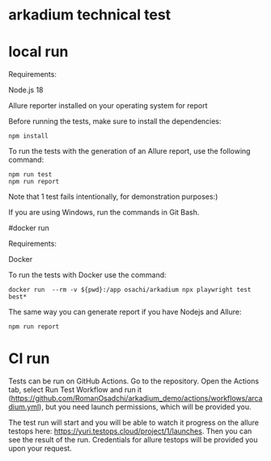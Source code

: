 # arkadium technical test

# local run
Requirements:

Node.js 18

Allure reporter installed on your operating system for report

Before running the tests, make sure to install the dependencies:

```
npm install
```
To run the tests with the generation of an Allure report, use the following command:
```
npm run test
npm run report
```
Note that 1 test fails intentionally, for demonstration purposes:)

If you are using Windows, run the commands in Git Bash.

#docker run

Requirements:

Docker


To run the tests with Docker use the command:
```
docker run  --rm -v ${pwd}:/app osachi/arkadium npx playwright test best*
```
The same way you can generate report if you have Nodejs and Allure:
```
npm run report
```
# CI run
Tests can be run on GitHub Actions. Go to the repository. Open the Actions tab, select Run Test Workflow and run it (https://github.com/RomanOsadchi/arkadium_demo/actions/workflows/arcadium.yml), but you need launch permissions, which will be provided you.

The test run will start and you will be able to watch it progress on the allure testops here:
https://yuri.testops.cloud/project/1/launches.
Then you can see the result of the run. Credentials for allure testops will be provided you upon your request.
